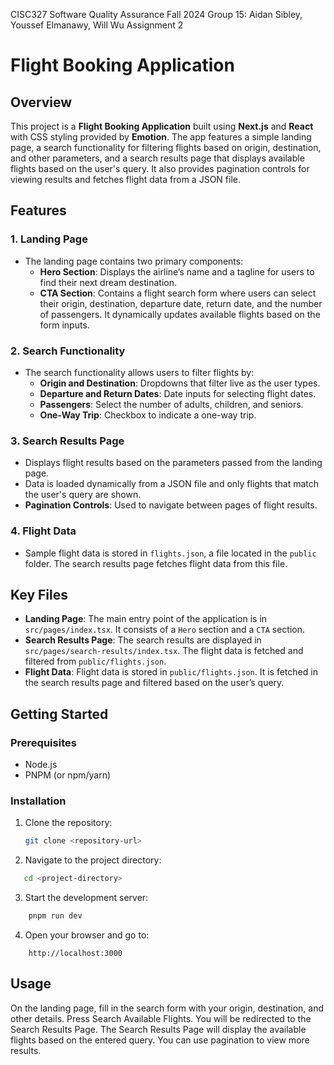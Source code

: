 CISC327 Software Quality Assurance Fall 2024
Group 15: Aidan Sibley, Youssef Elmanawy, Will Wu
Assignment 2

# Flight Booking Application

## Overview

This project is a **Flight Booking Application** built using **Next.js** and **React** with CSS styling provided by **Emotion**. The app features a simple landing page, a search functionality for filtering flights based on origin, destination, and other parameters, and a search results page that displays available flights based on the user's query. It also provides pagination controls for viewing results and fetches flight data from a JSON file.

## Features

### 1. **Landing Page**
- The landing page contains two primary components:
  - **Hero Section**: Displays the airline’s name and a tagline for users to find their next dream destination.
  - **CTA Section**: Contains a flight search form where users can select their origin, destination, departure date, return date, and the number of passengers. It dynamically updates available flights based on the form inputs.
  
### 2. **Search Functionality**
- The search functionality allows users to filter flights by:
  - **Origin and Destination**: Dropdowns that filter live as the user types.
  - **Departure and Return Dates**: Date inputs for selecting flight dates.
  - **Passengers**: Select the number of adults, children, and seniors.
  - **One-Way Trip**: Checkbox to indicate a one-way trip.

### 3. **Search Results Page**
- Displays flight results based on the parameters passed from the landing page.
- Data is loaded dynamically from a JSON file and only flights that match the user's query are shown.
- **Pagination Controls**: Used to navigate between pages of flight results.
  
### 4. **Flight Data**
- Sample flight data is stored in `flights.json`, a file located in the `public` folder. The search results page fetches flight data from this file.
  
## Key Files

- **Landing Page**: The main entry point of the application is in `src/pages/index.tsx`. It consists of a `Hero` section and a `CTA` section.
- **Search Results Page**: The search results are displayed in `src/pages/search-results/index.tsx`. The flight data is fetched and filtered from `public/flights.json`.
- **Flight Data**: Flight data is stored in `public/flights.json`. It is fetched in the search results page and filtered based on the user’s query.

## Getting Started

### Prerequisites
- Node.js
- PNPM (or npm/yarn)

### Installation

1. Clone the repository:
   ```bash
   git clone <repository-url>

2. Navigate to the project directory:
```bash
   cd <project-directory>
```
3. Start the development server:
```bash
    pnpm run dev
```
4. Open your browser and go to: 
```arduino
    http://localhost:3000
```

## Usage
On the landing page, fill in the search form with your origin, destination, and other details.
Press Search Available Flights. You will be redirected to the Search Results Page.
The Search Results Page will display the available flights based on the entered query. You can use pagination to view more results.